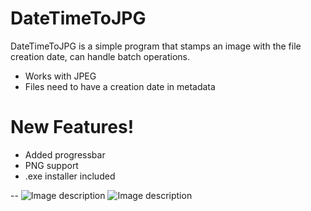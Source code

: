 # DateTimeToJPG
DateTimeToJPG is a simple program that stamps an image with the file creation date, can handle batch operations.

  - Works with JPEG
  - Files need to have a creation date in metadata


# New Features!

  - Added progressbar
  - PNG support
  - .exe installer included




--
![Image description](https://i.imgur.com/mgTFCB8.png)
![Image description](https://i.imgur.com/WEu1GDl.png)

